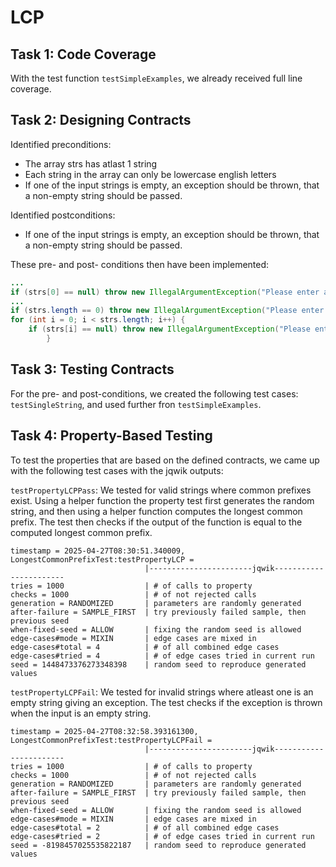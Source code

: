 # LCP

## Task 1: Code Coverage

With the test function `testSimpleExamples`, we already received full line coverage.


## Task 2: Designing Contracts
Identified preconditions:
- The array strs has atlast 1 string
- Each string in the array can only be lowercase english letters
- If one of the input strings is empty, an exception should be thrown, that a non-empty string should be passed.


Identified postconditions:
- If one of the input strings is empty, an exception should be thrown, that a non-empty string should be passed.


These pre- and post- conditions then have been implemented:

```java
...
if (strs[0] == null) throw new IllegalArgumentException("Please enter a non-empty string");      
...        
if (strs.length == 0) throw new IllegalArgumentException("Please enter atleast 1 string");
for (int i = 0; i < strs.length; i++) {
    if (strs[i] == null) throw new IllegalArgumentException("Please enter a non-empty string");
        }
```

## Task 3: Testing Contracts

For the pre- and post-conditions, we created the following test cases: `testSingleString`, and used further fron `testSimpleExamples`.

## Task 4: Property-Based Testing
To test the properties that are based on the defined contracts, we came up with the following test cases with the jqwik outputs:

`testPropertyLCPPass`:
We tested for valid strings where common prefixes exist. Using a helper function the property test first generates the random string, and then using a helper function computes the longest common prefix. The test then checks if the output of the function is equal to the computed longest common prefix.
```text
timestamp = 2025-04-27T08:30:51.340009, LongestCommonPrefixTest:testPropertyLCP = 
                              |-----------------------jqwik-----------------------
tries = 1000                  | # of calls to property
checks = 1000                 | # of not rejected calls
generation = RANDOMIZED       | parameters are randomly generated
after-failure = SAMPLE_FIRST  | try previously failed sample, then previous seed
when-fixed-seed = ALLOW       | fixing the random seed is allowed
edge-cases#mode = MIXIN       | edge cases are mixed in
edge-cases#total = 4          | # of all combined edge cases
edge-cases#tried = 4          | # of edge cases tried in current run
seed = 1448473376273348398    | random seed to reproduce generated values
```


`testPropertyLCPFail`:
We tested for invalid strings where atleast one is an empty string giving an exception. The test checks if the exception is thrown when the input is an empty string.
```text
timestamp = 2025-04-27T08:32:58.393161300, LongestCommonPrefixTest:testPropertyLCPFail = 
                              |-----------------------jqwik-----------------------
tries = 1000                  | # of calls to property
checks = 1000                 | # of not rejected calls
generation = RANDOMIZED       | parameters are randomly generated
after-failure = SAMPLE_FIRST  | try previously failed sample, then previous seed
when-fixed-seed = ALLOW       | fixing the random seed is allowed
edge-cases#mode = MIXIN       | edge cases are mixed in
edge-cases#total = 2          | # of all combined edge cases
edge-cases#tried = 2          | # of edge cases tried in current run
seed = -8198457025535822187   | random seed to reproduce generated values
```
